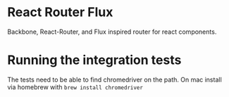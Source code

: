 # React Router Flux

Backbone, React-Router, and Flux inspired router for react components.

# Running the integration tests

The tests need to be able to find chromedriver on the path. On mac install via homebrew with `brew install chromedriver`
